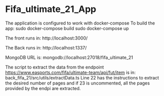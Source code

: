 # Fifa_ultimate_21_App

The application is configured to work with docker-compose
To build the app:
sudo docker-compose build
sudo docker-compose up

The front runs in:
http://localhost:3000/

The Back runs in:
http://localhost:1337/

MongoDB URL is:
mongodb://localhost:27018/fifa_ultimate_21

The script to extract the data from the endpoint https://www.easports.com/fifa/ultimate-team/api/fut/item is in:
back_fifa_21/src/utils/extractData.ts Line 22 has the instructions to extract the desired number of pages and if 23 is uncommented, all the pages provided by the endpi are extracted.
